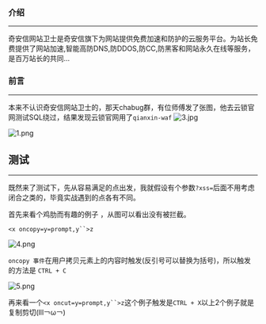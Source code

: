 ### 介绍
- - -
奇安信网站卫士是奇安信旗下为网站提供免费加速和防护的云服务平台。为站长免费提供了网站加速,智能高防DNS,防DDOS,防CC,防黑客和网站永久在线等服务，是百万站长的共同...

### 前言
- - -
本来不认识奇安信网站卫士的，那天chabug群，有位师傅发了张图，他去云锁官网测试SQL绕过，结果发现云锁官网用了`qianxin-waf`
![3.jpg](https://ae01.alicdn.com/kf/H68e5c883f9dc410daf4169a869d192f6Y.jpg)

![1.png](https://ae01.alicdn.com/kf/Hae1a6b931c164611ac860e308dd5e44dQ.png)

## 测试
- - -
既然来了测试下，先从容易满足的点出发，我就假设有个参数`?xss=`后面不用考虑闭合之类的，毕竟实战遇到的点各有不同。

首先来看个鸡肋而有趣的例子 ，从图可以看出没有被拦截。

`<x oncopy=y=prompt,y``>z`

![4.png](https://ae01.alicdn.com/kf/U64ba93f45194444b8dd25e8906db9238l.png)

`oncopy 事件`在用户拷贝元素上的内容时触发(反引号可以替换为括号)，所以触发的方法是 `CTRL + C`

![5.png](https://ae01.alicdn.com/kf/U5db9c6ebb2244733896f050e8477ff99b.png)

再来看一个`<x oncut=y=prompt,y``>z`这个例子触发是`CTRL + X`以上2个例子就是复制剪切(lll￢ω￢)
